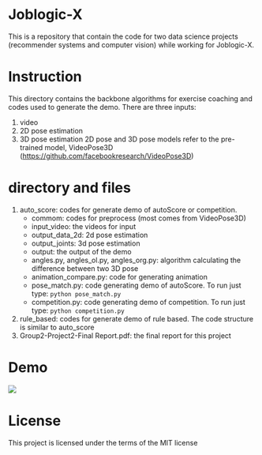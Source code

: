 # Joblogic-X
This is a repository that contain the code for two data science projects (recommender systems and computer vision) while working for Joblogic-X.

# Instruction 
This directory contains the backbone algorithms for exercise coaching and codes used to generate the demo. There are three inputs:
1. video
2. 2D pose estimation 
3. 3D pose estimation
2D pose and 3D pose models refer to the pre-trained model, VideoPose3D (https://github.com/facebookresearch/VideoPose3D)

# directory and files
1. auto_score: codes for generate demo of autoScore or competition. 
    + commom: codes for preprocess (most comes from VideoPose3D)
    + input_video: the videos for input
    + output_data_2d: 2d pose estimation 
    + output_joints: 3d pose estimation
    + output: the output of the demo
    + angles.py, angles_ol.py, angles_org.py: algorithm calculating the difference between two 3D pose 
    + animation_compare.py: code for generating animation
    + pose_match.py: code generating demo of autoScore. To run just type: `python pose_match.py`
    + competition.py: code generating demo of competition. To run just type: `python competition.py`
2. rule_based: codes for generate demo of rule based. The code structure is similar to auto_score
3. Group2-Project2-Final Report.pdf: the final report for this project
# Demo
![](https://github.com/miaowu128/Joblogic-X/blob/39aee78e875452092f532052f75a2597cc187328/gif_demo/gifs/test3.gif)
# License
This project is licensed under the terms of the MIT license
